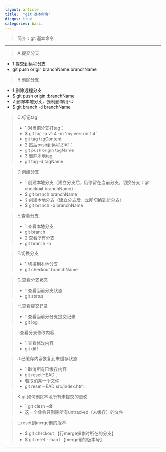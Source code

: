 ```yaml
---
layout: article
title:  "git 基本命令"
disqus: true
categories: basic
---
```


>简介：git 基本命令

---

> A.提交分支
* 1 提交到远程分支
* git push origin branchName:branchName

> B.删除分支：
* 1 删除远程分支
* $ git push origin :branchName
* 2 删除本地分支，强制删除用-D
* $ git branch -d branchName

> C.标记tag
> * 1 对当前分支打tag：
> * $ git tag -a v1.4 -m 'my version 1.4'
> * git tag tagContent
> * 2 然后push到远程即可：
> * git push origin tagName
> * 3 删除本地tag
> * git tag -d tagName

> D.创建分支
> * 1 创建本地分支（建立分支后，仍停留在当前分支，切换分支：git checkout branchName）
> * $ git branch branchName
> * 2 创建本地分支（建立分支后，立即切换到新分支）
> * $ git branch -b branchName

> E.查看分支
> * 1 查看本地分支
> * git branch
> * 2 查看所有分支
> * git branch -a

> F.切换分支
> * 1 切换到本地分支
> * git checkout  branchName

> G.查看分支状态
> * 1 查看当前分支状态
> * git status

> H.查看提交记录
> * 1 查看当前分分支提交记录
> * git log

> I.查看分支修改内容
> * 1 查看修改内容
> * git diff	

> J.已缓存内容恢复到未缓存状态
> * 1 取消所有已缓存内容
> * git reset HEAD .
> * 若取消某一个文件
> * git reset HEAD src/index.html

> K.git如何删除本地所有未提交的更改
> * 1 git clean -df
> * 这一个命令只删除所有untracked（未缓存）的文件

> L.reset到merge前的版本
> * $ git checkout 【行merge操作时所在的分支】
> * $ git reset --hard 【merge前的版本号】

----

